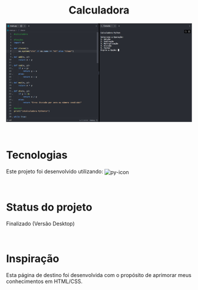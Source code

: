 <h1 align="center">Calculadora</h1>

<p align="center">
 <img src="./calculadoraprint.png">
</p>

<br>

# Tecnologias
Este projeto foi desenvolvido utilizando:
    <img align="center" height="30" width="40" alt="py-icon" src="https://cdn.jsdelivr.net/gh/devicons/devicon/icons/python/python-original.svg">
          
 
<br>

# Status do projeto
Finalizado (Versão Desktop)

<br>

# Inspiração
Esta página de destino foi desenvolvida com o propósito de aprimorar meus conhecimentos em HTML/CSS.

<br>


